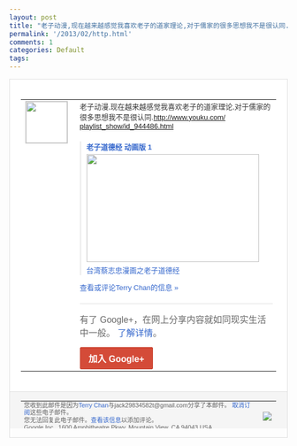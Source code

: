 ```yaml
---
layout: post
title: "老子动漫,现在越来越感觉我喜欢老子的道家理论,对于儒家的很多思想我不是很认同. http..."
permalink: '/2013/02/http.html'
comments: 1
categories: Default
tags: 
---
```

<!-- X-Notifications: 1:3e5f552830000000 -->

<div style="border:solid 1px #dfdfdf;color:#686868;font:13px Arial"><div style="background-color:#fff;padding:20px;"><table cellpadding="0" cellspacing="0"><tr><td style="padding-right:15px;vertical-align:top"><a href="https://plus.google.com/_/notifications/emlink?emr=14900066512970582018&amp;emid=CPCsibGXlbUCFUlUtAodaCkAAA&amp;path=%2F108643996575278738906&amp;dt=1359724203370&amp;uob=8"><img height="75" src="https://lh3.googleusercontent.com/-KKRGTyJ5Bl0/AAAAAAAAAAI/AAAAAAAAtnY/R4QEWIp3Ur0/s75-c-k-a/photo.jpg" style="border:solid 1px #cccccc;" width="75"/></a></td><td style="width:578px;color:#333;font:13px Arial;vertical-align:top"><div style="padding-bottom:10px">老子动漫,现在越来越感觉我喜欢老子的道家<wbr/>理论,对于儒家的很多思想我不是很认同.<a class="ot-anchor" href="http://www.youku.com/playlist_show/id_944486.html" rel="nofollow">h<wbr/>ttp://www.youku.com/<wbr/>playlist_show/id_944<wbr/>486.html</a></div><div style="margin-top:10px;padding-left:10px; border-left:2px solid #EAEAEA"><span style="margin-right:5px"><div style="margin-bottom:4px;font-weight:bold"><a href="https://plus.google.com/_/notifications/emlink?emr=14900066512970582018&amp;emid=CPCsibGXlbUCFUlUtAodaCkAAA&amp;path=%2F108643996575278738906%2Fposts%2FixipKkEirzX%3Fgpinv%3DAMIXal-HDSWDuPVv07Gb4iyq7SJ-cOuq-KdPBykfaobSls1XougW-ySSYlur3I9LkFVqX14RdRMVs9kviPcfV3b21j6w8APCmYm080QlpfEPVObKe9N-MsA&amp;dt=1359724203370&amp;uob=8" style="color:#3366CC;text-decoration:none;text-decoration:none">老子道德经 动画版 1</a></div><a href="https://plus.google.com/_/notifications/emlink?emr=14900066512970582018&amp;emid=CPCsibGXlbUCFUlUtAodaCkAAA&amp;path=%2F108643996575278738906%2Fposts%2FixipKkEirzX%3Fgpinv%3DAMIXal-HDSWDuPVv07Gb4iyq7SJ-cOuq-KdPBykfaobSls1XougW-ySSYlur3I9LkFVqX14RdRMVs9kviPcfV3b21j6w8APCmYm080QlpfEPVObKe9N-MsA&amp;dt=1359724203370&amp;uob=8" style="color:#3366CC;text-decoration:none"><img border="0" src="https://images2-focus-opensocial.googleusercontent.com/gadgets/proxy?url=http://i1.ytimg.com/vi/lRBv6uC6xQg/hqdefault.jpg&amp;container=focus&amp;gadget=a&amp;rewriteMime=image/*&amp;refresh=31536000&amp;resize_h=195" style="width:312px;height:195px;display:block"/></a><div style="margin:5px 0 12px 0"><a href="http://www.youtube.com/v/lRBv6uC6xQg?version=3&amp;autohide=1" style="color:#3366CC;text-decoration:none;text-decoration:none">台湾蔡志忠漫画之老子道德经</a></div></span></div><a href="https://plus.google.com/_/notifications/emlink?emr=14900066512970582018&amp;emid=CPCsibGXlbUCFUlUtAodaCkAAA&amp;path=%2F108643996575278738906%2Fposts%2FixipKkEirzX%3Fgpinv%3DAMIXal-HDSWDuPVv07Gb4iyq7SJ-cOuq-KdPBykfaobSls1XougW-ySSYlur3I9LkFVqX14RdRMVs9kviPcfV3b21j6w8APCmYm080QlpfEPVObKe9N-MsA&amp;dt=1359724203370&amp;uob=8" style="color:#3366CC;text-decoration:none">查看或评论Terry Chan的信息 »</a><div style="margin-top:20px;border-top:solid 1px #dfdfdf"><div style="padding:15px 0;color:#686868;font:16px Arial">有了 Google+，在网上分享内容就如同现实生活中一般。 <a href="http://www.google.com/+/learnmore/" style="color:#3366CC;text-decoration:none">了解详情</a>。</div><a href="https://plus.google.com/_/notifications/emlink?emr=14900066512970582018&amp;emid=CPCsibGXlbUCFUlUtAodaCkAAA&amp;path=%2F%3Fgpinv%3DAMIXal-HDSWDuPVv07Gb4iyq7SJ-cOuq-KdPBykfaobSls1XougW-ySSYlur3I9LkFVqX14RdRMVs9kviPcfV3b21j6w8APCmYm080QlpfEPVObKe9N-MsA&amp;dt=1359724203370&amp;uob=8" style="display:inline-block;padding:7px 15px;background-color:#d44b38; color:#fff;font-size:16px; font-weight:bold;border-radius:2px;-webkit-border-radius:2px; -moz-border-radius:2px;border:solid 1px #c43b28; white-space:nowrap;text-decoration:none">加入 Google+</a></div></td></tr></table></div><div style="border-top:solid 1px #dfdfdf;padding:0 20px; background-color:#f5f5f5"><table cellpadding="0" cellspacing="0" style="height:50px"><tbody><tr><td style="vertical-align:middle;width:100%; color:#636363;font:11px Arial; line-height:120%">您收到此邮件是因为<a href="https://plus.google.com/_/notifications/emlink?emr=14900066512970582018&amp;emid=CPCsibGXlbUCFUlUtAodaCkAAA&amp;path=%2F108643996575278738906%3Fgpinv%3DAMIXal-HDSWDuPVv07Gb4iyq7SJ-cOuq-KdPBykfaobSls1XougW-ySSYlur3I9LkFVqX14RdRMVs9kviPcfV3b21j6w8APCmYm080QlpfEPVObKe9N-MsA&amp;dt=1359724203370&amp;uob=8" style="color:#3366CC;text-decoration:none">Terry Chan</a>与jack29834582t@gmail.com分享了本邮件。 <a href="https://plus.google.com/_/notifications/emlink?emr=14900066512970582018&amp;emid=CPCsibGXlbUCFUlUtAodaCkAAA&amp;path=%2F_%2Fnonplus%2Femailsettings%3Fgpinv%3DAMIXal-HDSWDuPVv07Gb4iyq7SJ-cOuq-KdPBykfaobSls1XougW-ySSYlur3I9LkFVqX14RdRMVs9kviPcfV3b21j6w8APCmYm080QlpfEPVObKe9N-MsA%26est%3DADH5u8WDASBgOU1yqie2CV1yfuNoDU51Tw1kyE5V1H38HlAP_dCxWiKNXmyW3j5lDEVVXDSiDOxAup_VjrfhUnyC5k_6MQhn8prH864Ul3Mgdoc-mCmWUPUno2DaxDF6cF9flQ-8r6XsxihnlJO3eK4puPKTC-qzHg&amp;dt=1359724203370&amp;uob=8" style="color:#3366CC;text-decoration:none">取消订阅</a>这些电子邮件。<br/>您无法回复此电子邮件。<a href="https://plus.google.com/_/notifications/emlink?emr=14900066512970582018&amp;emid=CPCsibGXlbUCFUlUtAodaCkAAA&amp;path=%2F108643996575278738906%2Fposts%2FixipKkEirzX%3Fgpinv%3DAMIXal-HDSWDuPVv07Gb4iyq7SJ-cOuq-KdPBykfaobSls1XougW-ySSYlur3I9LkFVqX14RdRMVs9kviPcfV3b21j6w8APCmYm080QlpfEPVObKe9N-MsA&amp;dt=1359724203370&amp;uob=8" style="color:#3366CC;text-decoration:none">查看该信息</a>以添加评论。<br/>Google Inc., 1600 Amphitheatre Pkwy, Mountain View, CA 94043 USA<br/></td><td><img src="https://ssl.gstatic.com/s2/oz/images/notifications/logo/google-plus-6617a72bb36cc548861652780c9e6ff1.png"/></td></tr></tbody></table></div></div>